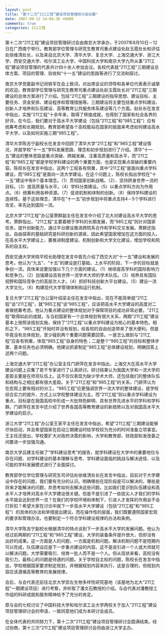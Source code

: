 ```yaml
---
layout: post
title: "第十二次“211工程”建设项目管理研讨会纪要"
date: 2007-09-12 14:04:38 +0800
comments: true
categories: 211工程
---
```


第十二次“211工程”建设项目管理研讨会由南京大学承办，于2007年8月10日－12日在广西南宁举行。教育部学位管理与研究生教育司重点建设处赵玉霞处长和评估处徐维清处长，以及来自北京大学、清华大学、复旦大学、上海交通大学、浙江大学、西安交通大学、哈尔滨工业大学、中国科技大学和南京大学九所从事“211工程”建设项目管理的代表共计四十余人参加会议。各校代表就“211工程”三期建设总体方案、项目的管理、验收和“十一五”建设的思路等进行了交流和探讨。

南京大学党委副书记闵铁军在会上致词，对出席会议的领导和各单位代表表示诚挚的欢迎。教育部学位管理与研究生教育司重点建设处赵玉霞处长对“211工程”三期建设的总体方案进行了介绍。包括“211工程”三期建设的指导思想、建设目标、主要任务、资金安排、建设程序和管理措施等。三期建设将主要包括重点学科建设、创新人才培养和队伍建设、高等教育公共服务体系建设等几个方面。赵处长在发言中指出，实施“211工程”十余年来，取得了辉煌成就，也得到了国家和社会各界的好评。在今后，我们要对于高水平大学建设（包括“211工程”和“985工程”）应有统筹考虑和长期规划。教育部希望各个高校能站在国家的层面来考虑如何建设高水平大学，以及如何实施三期“985工程”。

清华大学陈吉宁副校长在发言中回顾了清华大学“211工程”和“985工程”建设情况，并就学校“十一五”学科发展思路、理念和初步规划进行了介绍。清华“十一五”建设的整体思路是重点突破、跨越发展，注重高质量和高水平，而“211工程”和“985工程”都是学校学科建设的两个重要方面，也是实现重点突破的重要内容。陈校长在发言中指出，这两个工程各有侧重，其中“211工程”是面向重点学科建设，而“985工程”是面向一流大学建设。在这个问题上，陈校长指出学校在“十一五”建设中有8个基本理念。（1）贯彻国家创新战略。（2）、坚持跻身世界一流的目标。（3）提高质量与水平。（4）学科分类建设。（5）以重点学科方向为作用点。（6）统筹利用各种资源。（7）促进机制和体制的创新。（8）保持学科建设的连续性。基于这些理念，清华在“十一五”初步规划中将重点支持4－5个学科进行攻坚，率先达到国际一流。

北京大学“211工程”办公室萧群副主任在发言中介绍了北大对建设高水平大学的思考。萧群指出，“211工程”主要着眼于学科的长期发展，而“985工程”则针对国家任务，提升创新能力，通过平台建设推进跨院系合作和学科交叉发展。萧群还指出，自由探索的基础研究是科研创新的源泉，因此希望国家增加在这方面的投入。在高水平大学建设上，要推进制度建设、机制创新和大学文化建设，增加学校和院系的自主权。

西安交通大学宋晓平校长助理在发言中首先介绍了西交大对“十一五”建设和发展的思考。他认为“九五”、“十五”的建设是打基础，上水平的阶段，下一步的目标就是争创一流。具体来说要加强以下几个方面的建设。（1）继续提高学科的国际影响力和竞争力。（2）加强建设具有世界一流学术大师的学术队伍。（3）培养具有国际视野和国际竞争力的高层次人才。（4）抓好科技创新大平台建设。（5）建设一流大学文化。（6）构建现代大学管理体制和运行机制。

复旦大学“211工程”办公室叶绍梁主任在发言中指出，现在不能简单就“211工程”谈“211工程”，就“985工程”谈“985工程”，应该把高水平大学建设的高度对二者做统筹考虑。他认为重点建设的整体规划对于保障项目的成功非常必要。“211工程”取得如此的成就，与当初国家有一个总体规划有很大关系，两期“211工程”建设基本上按照该规划实施，保持了“211工程”以重点学科建设为核心的基本特色。相形之下，“985工程”开始时并没有规划，给各校的自由创造带来了很大便利。但是毕竟没有总体规划，至少碰到两个重要问题需要回答。一是怎么做到与“211工程”应各有侧重，体现“985工程”自身的特色；二是整个“985工程”的目标和整体步骤、基本任务也必须明确。他建议抓紧制定“985工程”总体建设规划，明确回答上述两个问题。

上海交通大学“211工程”办公室主任门妍萍在发言中指出，上海交大在高水平大学建设问题上召集了若干专家进行了认真研讨。研讨结果认为我国大学和一流大学的差距主要是在师资队伍上。这不仅仅表现为缺少学术大师，还包括我们的整体队伍和结构与之相比都有很大差距。关于“211工程”和“985工程”的关系，门妍萍认为在宏观上要有相对的分工。“985工程”应更强调世界一流大学的整体建设，是学校综合实力的提升，方式上以学校整体建设为主。而“211工程”则以重点学科建设为重点，目标是在我国高校中形成一大批特色鲜明、具有世界先进水平的学科和学科群。门妍萍在发言中还介绍了世界各国高等教育建设的新趋势以及对我国高水平大学建设的启示。

 浙江大学“211工程”办公室王家平主任在发言中指出，希望“211工程”三期建设能够尽快启动，并且希望国家在启动三期建设时给学校较为充分的时间准备立项事宜。王主任还提出，学校要扩大对政府决策的影响，大学和教育部、财政部和发改委之间要进一步加强沟通。

南京大学吕建主任做了“学科建设思考”的报告，就学科建设在大学中的重要地位与存在问题、对学科建设的基本理解与思考、学科建设面临的挑战与解决途径、以及可能的学科发展模式进行了全面探讨。

教育部学位学位管理与研究生司评估处徐维清处长在发言中指出，目前对于大学建设中存在的问题，我们要有充分的认识。明确哪些在现阶段是可以解决的，哪些是将来才能解决的问题，并思考如何去解决这些问题。比如我们意识到队伍建设和高水平人才培养对高水平大学建设很关键。但是不是引进了一些拔尖人才我们的学科水平就会达到世界一流？在我们的学校环境和体制下，引进人才发挥的作用会不会打折扣？希望大家在讨论中就下一步高水平大学建设（包括“211工程”和“985工程”）的具体的办法和举措提出建议。而在操作性的层面，我们既要遵照国家宏观的要求和管理办法，也要制定一个符合学科建设规律的办法和条例。

清华大学陈吉宁副校长根据清华的特点谈到下一步高水平大学的发展问题。他认为经过前两期的“211工程”和“985工程”建设，大学的装备条件提升很大，但却没有出好的成果。这一方面是人的问题，一方面是机制问题。解决机制问题不是短期内可以完成，队伍建设应是下一步重点建设的内容。这不是说引进一个人或大师就可以解决问题。大学需要吸引、培育一批人而不是一个人。但从现状来看，高校没有吸引力，最核心的问题是待遇的问题。关于学校自主权的问题，陈校长在发言中指出，学校根据国家要求制定规划，并根据规划内容来执行，这是合理的，但规划内容应该遵循高等教育的发展规律。

会后，与会代表还前往北京大学崇左生物多样性研究基地（该基地为北大“211工程”一期建设项目）进行考察，并听取了潘文石教授的介绍。与会代表对潘教授工作组的科研成就和服务精神给予了充分的肯定。


原与会的七校讨论了中国科技大学和哈尔滨工业大学两校关于加入“211工程”建设项目管理研讨会的申请，一致同意他们成为本研讨会成员。

在全体代表的共同努力下，第十二次“211工程”建设项目管理研讨会圆满结束。经过协商，第十三次“211工程”建设项目管理研讨会将由浙江大学主办。
